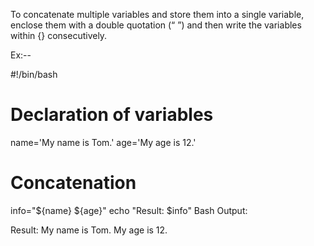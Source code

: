 To concatenate multiple variables and store them into a single variable, enclose them with a double quotation (“ ”) and then write the variables within {} consecutively.

Ex:--

#!/bin/bash

# Declaration of variables
name='My name is Tom.'
age='My age is 12.'

# Concatenation
info="${name} ${age}"
echo "Result: $info"
Bash
Output:

Result: My name is Tom. My age is 12.